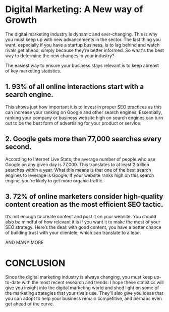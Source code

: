 
# Digital Marketing: A New way of Growth
<p>
The digital marketing industry is dynamic and ever-changing.
This is why you must keep up with new advancements in the sector. The last thing you want, especially if you have a startup business, is to lag behind and watch rivals get ahead, simply because they’re better informed.
So what's the best way to determine the new changes in your industry?</p>

The easiest way to ensure your business stays relevant is to keep abreast of key marketing statistics.

<h2><b>1. 93% of all online interactions start with a search engine.</h2></b>
<p>This shows just how important it is to invest in proper SEO practices as this can increase your ranking on Google and other search engines. Essentially, ranking your company or business website high on search engines can turn out to be the best form of advertising for your product or service.</p>

<h2><b>2. Google gets more than 77,000 searches every second.</h2></b>

<p> According to Internet Live Stats, the average number of people who use Google on any given day is 77,000. This translates to at least 2 trillion searches within a year. What this means is that one of the best search engines to leverage is Google. If your website ranks high on this search engine, you’re likely to get more organic traffic. </p>

<h2><b>3. 72% of online marketers consider high-quality content creation as the most efficient SEO tactic.</h2></b>

<p> It’s not enough to create content and post it on your website. You should also be mindful of how relevant it is if you want it to make the most of your SEO strategy. Here’s the deal: with good content, you have a better chance of building trust with your clientele, which can translate to a lead. </p>

AND MANY MORE

<h1><b> CONCLUSION </h1></b>
<p> Since the digital marketing industry is always changing, you must keep up-to-date with the most recent research and trends. I hope these statistics will give you insight into the digital marketing world and shed light on some of the marketing strategies that your rivals use. They’ll also give you ideas that you can adopt to help your business remain competitive, and perhaps even get ahead of the curve.</p>

